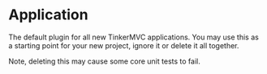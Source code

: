# Application

The default plugin for all new TinkerMVC applications. You may use this as a
starting point for your new project, ignore it or delete it all together. 

Note, deleting this may cause some core unit tests to fail.